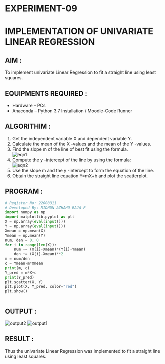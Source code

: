 # EXPERIMENT-09
# IMPLEMENTATION OF UNIVARIATE LINEAR REGRESSION

## AIM :

To implement univariate Linear Regression to fit a straight line using least squares.

## EQUIPMENTS REQUIRED :

-	Hardware – PCs
-	Anaconda – Python 3.7 Installation / Moodle-Code Runner

## ALGORITHIM :

1.	Get the independent variable X and dependent variable Y.
2.	Calculate the mean of the X -values and the mean of the Y -values.
3.	Find the slope m of the line of best fit using the formula.  
![eqn1](./eq1.jpg)
4.	Compute the y -intercept of the line by using the formula:  
![eqn2](./eq2.jpg)  
5.	Use the slope m and the y -intercept to form the equation of the line.
6.	Obtain the straight line equation Y=mX+b and plot the scatterplot.
## PROGRAM :

```python
# Register No: 22008311
# Developed By: MIDHUN AZHAHU RAJA P
import numpy as np
import matplotlib.pyplot as plt
X = np.array(eval(input()))
Y = np.array(eval(input()))
Xmean = np.mean(X)
Ymean = np.mean(Y)
num, den = 0, 0
for i in range(len(X)):
    num += (X[i]-Xmean)*(Y[i]-Ymean)
    den += (X[i]-Xmean)**2
m = num/den
c = Ymean-m*Xmean
print(m, c)
Y_pred = m*X+c
print(Y_pred)
plt.scatter(X, Y)
plt.plot(X, Y_pred, color="red")
plt.show()



```
## OUTPUT :
![output2](https://user-images.githubusercontent.com/118054670/214352372-e5f19da4-5e6d-48fa-9dba-bf3a873d743e.png)
![output1](https://user-images.githubusercontent.com/118054670/214352418-07e34b79-d41a-4128-abc9-fa98ca836f23.png)


## RESULT :

Thus the univariate Linear Regression was implemented to fit a straight line using least squares.
